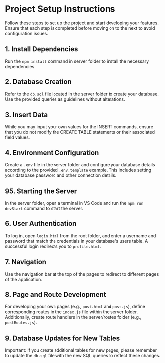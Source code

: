 # Project Setup Instructions
Follow these steps to set up the project and start developing your features. Ensure that each step is completed before moving on to the next to avoid configuration issues.


## 1. Install Dependencies
Run the `npm install` command in server folder to install the necessary dependencies.

## 2. Database Creation
Refer to the `db.sql` file located in the server folder to create your database. Use the provided queries as guidelines without alterations.

## 3. Insert Data
While you may input your own values for the INSERT commands, ensure that you do not modify the CREATE TABLE statements or their associated field values.

## 4. Environment Configuration
Create a `.env` file in the server folder and configure your database details according to the provided `.env.template` example. This includes setting your database password and other connection details.

## 95. Starting the Server
In the server folder, open a terminal in VS Code and run the `npm run devStart` command to start the server.

## 6. User Authentication
To log in, open `login.html` from the root folder, and enter a username and password that match the credentials in your database's users table. A successful login redirects you to `profile.html`.

## 7. Navigation
Use the navigation bar at the top of the pages to redirect to different pages of the application.

## 8. Page and Route Development
For developing your own pages (e.g., `post.html` and `post.js`), define corresponding routes in the `index.js` file within the server folder. Additionally, create route handlers in the server/routes folder (e.g., `postRoutes.js`).

## 9. Database Updates for New Tables
Important: If you create additional tables for new pages, please remember to update the `db.sql` file with the new SQL queries to reflect these changes.